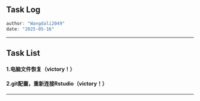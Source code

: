 ## **Task Log**
```r
author: "Wangdali2049"
date: "2025-05-16"
```
---

## **Task List**

#### 1.电脑文件恢复（victory！）
#### 2.git配置，重新连接Rstudio（victory！）


---
